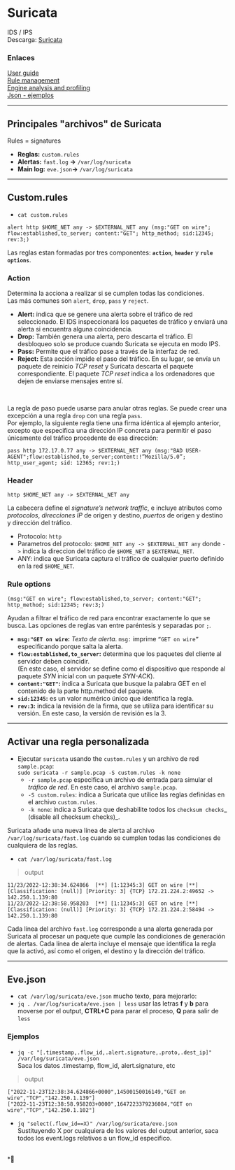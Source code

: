 # Suricata
IDS / IPS  
Descarga: [Suricata](https://suricata.io/)  

### Enlaces
[User guide](https://docs.suricata.io/en/latest/index.html)  
[Rule management](https://docs.suricata.io/en/latest/rule-management/suricata-update.html)  
[Engine analysis and profiling](https://docs.suricata.io/en/latest/configuration/suricata-yaml.html#engine-analysis-and-profiling)  
[Json - ejemplos](https://docs.suricata.io/en/latest/output/eve/eve-json-examplesjq.html)  

---

## Principales "archivos" de Suricata 
Rules = signatures  
- **Reglas:** `custom.rules`  
- **Alertas:** `fast.log` __->__ `/var/log/suricata`  
- **Main log:** `eve.json`__->__ `/var/log/suricata`

---

## Custom.rules
- `cat custom.rules`  
```
alert http $HOME_NET any -> $EXTERNAL_NET any (msg:"GET on wire"; flow:established,to_server; content:"GET"; http_method; sid:12345; rev:3;)
```

Las reglas estan formadas por tres componentes: **`action`**, **`header`** y **`rule options`**.  

### Action
Determina la acciona a realizar si se cumplen todas las condiciones.  
Las más comunes son `alert`, `drop`, `pass` y `reject`.  

- **Alert:** indica que se genere una alerta sobre el tráfico de red seleccionado. El IDS inspeccionará los paquetes de tráfico y enviará una alerta si encuentra alguna coincidencia.  
- **Drop:** También genera una alerta, pero descarta el tráfico. El desbloqueo solo se produce cuando Suricata se ejecuta en modo IPS.
- **Pass:** Permite que el tráfico pase a través de la interfaz de red.
- **Reject:** Esta acción impide el paso del tráfico. En su lugar, se envía un paquete de reinicio _TCP reset_ y Suricata descarta el paquete correspondiente. El paquete _TCP reset_ indica a los ordenadores que dejen de enviarse mensajes entre sí.  
</br>

La regla de paso puede usarse para anular otras reglas. Se puede crear una excepción a una regla `drop` con una regla `pass`.  
Por ejemplo, la siguiente regla tiene una firma idéntica al ejemplo anterior, excepto que especifica una dirección IP concreta para permitir el paso únicamente del tráfico procedente de esa dirección:  
```
pass http 172.17.0.77 any -> $EXTERNAL_NET any (msg:"BAD USER-AGENT";flow:established,to_server;content:!”Mozilla/5.0”; http_user_agent; sid: 12365; rev:1;)
```
  
### Header
``` 
http $HOME_NET any -> $EXTERNAL_NET any
```  

La cabecera define el _signature’s network traffic_, e incluye atributos como _protocolos_, _direcciones IP_ de origen y destino, _puertos_ de origen y destino y dirección del tráfico.  
- Protocolo: `http`  
- Parametros del protocolo: `$HOME_NET any -> $EXTERNAL_NET any` donde `->` indica la direccion del tráfico de `$HOME_NET` a `$EXTERNAL_NET`.  
- ANY: indica que Suricata captura el tráfico de cualquier puerto definido en la red `$HOME_NET`.  

### Rule options
```
(msg:"GET on wire"; flow:established,to_server; content:"GET"; http_method; sid:12345; rev:3;)
```  

Ayudan a filtrar el tráfico de red para encontrar exactamente lo que se busca.
Las opciones de reglas van entre paréntesis y separadas por `;`.  
- **`msg:"GET on wire`:** _Texto de alerta_. `msg:` imprime `“GET on wire”` especificando porque salta la alerta.  
- **`flow:established,to_server`:** determina que los paquetes del cliente al servidor deben coincidir.  
(En este caso, el servidor se define como el dispositivo que responde al paquete _SYN_ inicial con un paquete _SYN-ACK_).  
- **`content:"GET"`:** indica a Suricata que busque la palabra GET en el contenido de la parte http.method del paquete.  
- **`sid:12345`:** es un valor numérico único que identifica la regla.  
- **`rev:3`:** indica la revisión de la firma, que se utiliza para identificar su versión. En este caso, la versión de revisión es la 3.  

---

## Activar una regla personalizada
- Ejecutar `suricata` usando the `custom.rules` y un archivo de red `sample.pcap`:  
`sudo suricata -r sample.pcap -S custom.rules -k none`  
  - `-r sample.pcap` especifica un archivo de entrada para simular el _tráfico de red_. En este caso, el archivo `sample.pcap`.  
  - `-S custom.rules`: indica a Suricata que utilice las reglas definidas en el archivo `custom.rules`.  
  - `-k none`: indica a Suricata que deshabilite todos los `checksum checks`_ (disable all checksum checks)_.  

Suricata añade una nueva línea de alerta al archivo `/var/log/suricata/fast.log` cuando se cumplen todas las condiciones de cualquiera de las reglas.  

- `cat /var/log/suricata/fast.log`
> output
```
11/23/2022-12:38:34.624866  [**] [1:12345:3] GET on wire [**] [Classification: (null)] [Priority: 3] {TCP} 172.21.224.2:49652 -> 142.250.1.139:80
11/23/2022-12:38:58.958203  [**] [1:12345:3] GET on wire [**] [Classification: (null)] [Priority: 3] {TCP} 172.21.224.2:58494 -> 142.250.1.139:80
```  

Cada línea del archivo `fast.log` corresponde a una alerta generada por Suricata al procesar un paquete que cumple las condiciones de generación de alertas. Cada línea de alerta incluye el mensaje que identifica la regla que la activó, así como el origen, el destino y la dirección del tráfico.

---

## Eve.json
- `cat /var/log/suricata/eve.json` mucho texto, para mejorarlo:
- `jq . /var/log/suricata/eve.json | less`
usar las letras **f** y **b** para moverse por el output, **CTRL+C** para parar el proceso, **Q** para salir de `less`

### Ejemplos
- `jq -c "[.timestamp,.flow_id,.alert.signature,.proto,.dest_ip]" /var/log/suricata/eve.json`  
Saca los datos .timestamp, flow_id, alert.signature, etc  
> output
```
["2022-11-23T12:38:34.624866+0000",14500150016149,"GET on wire","TCP","142.250.1.139"]
["2022-11-23T12:38:58.958203+0000",1647223379236084,"GET on wire","TCP","142.250.1.102"]
```  
  
- `jq "select(.flow_id==X)" /var/log/suricata/eve.json`  
Sustituyendo X por cualquiera de los valores del output anterior, saca todos los event.logs relativos a un flow_id especifico.

</br>
*👋
